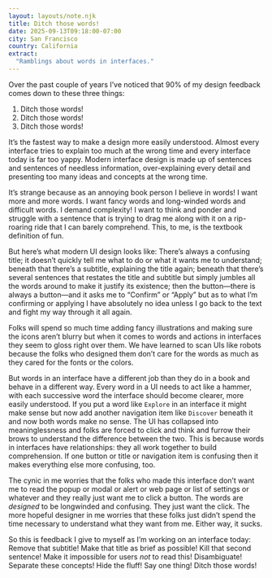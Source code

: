 ```yaml
---
layout: layouts/note.njk
title: Ditch those words!
date: 2025-09-13T09:18:00-07:00
city: San Francisco
country: California
extract:
  "Ramblings about words in interfaces."
---
```


Over the past couple of years I’ve noticed that 90% of my design feedback comes down to these three things:

1. Ditch those words!
2. Ditch those words!
3. Ditch those words!

It’s the fastest way to make a design more easily understood. Almost every interface tries to explain too much at the wrong time and every interface today is far too yappy. Modern interface design is made up of sentences and sentences of needless information, over-explaining every detail and presenting too many ideas and concepts at the wrong time.

It’s strange because as an annoying book person I believe in words! I want more and more words. I want fancy words and long-winded words and difficult words. I demand complexity! I want to think and ponder and struggle with a sentence that is trying to drag me along with it on a rip-roaring ride that I can barely comprehend. This, to me, is the textbook definition of fun.

But here’s what modern UI design looks like: There’s always a confusing title; it doesn’t quickly tell me what to do or what it wants me to understand; beneath that there’s a subtitle, explaining the title again; beneath that there’s several sentences that restates the title and subtitle but simply jumbles all the words around to make it justify its existence; then the button—there is always a button—and it asks me to “Confirm” or “Apply” but as to what I’m confirming or applying I have absolutely no idea unless I go back to the text and fight my way through it all again.

Folks will spend so much time adding fancy illustrations and making sure the icons aren’t blurry but when it comes to words and actions in interfaces they seem to gloss right over them. We have learned to scan UIs like robots because the folks who designed them don’t care for the words as much as they cared for the fonts or the colors.

But words in an interface have a different job than they do in a book and behave in a different way. Every word in a UI needs to act like a hammer, with each successive word the interface should become clearer, more easily understood. If you put a word like `Explore` in an interface it might make sense but now add another navigation item like `Discover` beneath it and now both words make no sense. The UI has collapsed into meaninglessness and folks are forced to click and think and furrow their brows to understand the difference between the two. This is because words in interfaces have relationships: they all work together to build comprehension. If one button or title or navigation item is confusing then it makes everything else more confusing, too.

The cynic in me worries that the folks who made this interface don’t want me to read the popup or modal or alert or web page or list of settings or whatever and they really just want me to click a button. The words are _designed_ to be longwinded and confusing. They just want the click. The more hopeful designer in me worries that these folks just didn’t spend the time necessary to understand what they want from me. Either way, it sucks.

So this is feedback I give to myself as I’m working on an interface today: Remove that subtitle! Make that title as brief as possible! Kill that second sentence! Make it impossible for users _not_ to read this! Disambiguate! Separate these concepts! Hide the fluff! Say one thing! Ditch those words!
